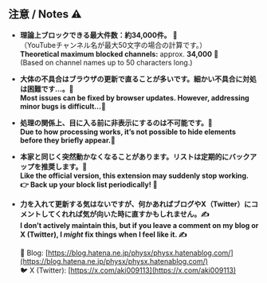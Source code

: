 ## 注意 / Notes ⚠️

- **理論上ブロックできる最大件数：約34,000件。** 🧮  
  （YouTubeチャンネル名が最大50文字の場合の計算です。）  
  **Theoretical maximum blocked channels:** approx. **34,000** 🧮  
  (Based on channel names up to 50 characters long.)

- **大体の不具合はブラウザの更新で直ることが多いです。細かい不具合に対処は困難です…。🔧**  
  **Most issues can be fixed by browser updates. However, addressing minor bugs is difficult...🔧**

- **処理の関係上、目に入る前に非表示にするのは不可能です。🙈**  
  **Due to how processing works, it’s not possible to hide elements before they briefly appear.🙈**

- **本家と同じく突然動かなくなることがあります。リストは定期的にバックアップを推奨します。💾**  
  **Like the official version, this extension may suddenly stop working.  
  👉 Back up your block list periodically! 💾**

- **力を入れて更新する気はないですが、何かあればブログやX（Twitter）にコメントしてくれれば気が向いた時に直すかもしれません。✍️**  
  **I don’t actively maintain this, but if you leave a comment on my blog or X (Twitter), I *might* fix things when I feel like it. ✍️**

  📘 Blog: [https://blog.hatena.ne.jp/physx/physx.hatenablog.com/](https://blog.hatena.ne.jp/physx/physx.hatenablog.com/)  
  🐦 X (Twitter): [https://x.com/aki009113](https://x.com/aki009113)
